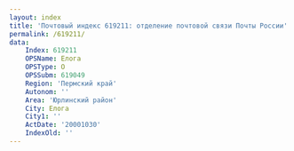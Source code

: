 ```yaml
---
layout: index
title: 'Почтовый индекс 619211: отделение почтовой связи Почты России'
permalink: /619211/
data:
    Index: 619211
    OPSName: Елога
    OPSType: О
    OPSSubm: 619049
    Region: 'Пермский край'
    Autonom: ''
    Area: 'Юрлинский район'
    City: Елога
    City1: ''
    ActDate: '20001030'
    IndexOld: ''
---
```

